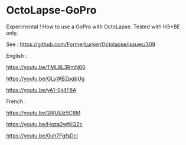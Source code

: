# OctoLapse-GoPro
Experimental ! How to use a GoPro with OctoLapse. Tested with H3+BE only.

See : https://github.com/FormerLurker/Octolapse/issues/309

English :

https://youtu.be/TML8L3RmN60

https://youtu.be/GLyWBZpqbUg

https://youtu.be/yA1-0jj4F8A

French :

https://youtu.be/2lRUIJz5C8M

https://youtu.be/Hqza2wfKQZc

https://youtu.be/0uh7FgfsDcI
